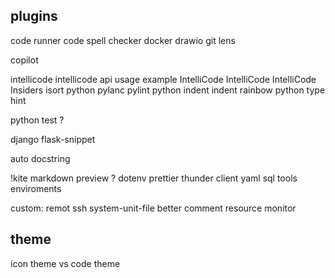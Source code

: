 ## plugins
code runner
code spell checker
docker
drawio
git lens

copilot

intellicode
intellicode api usage example
IntelliCode IntelliCode
IntelliCode Insiders
isort
python
pylanc
pylint
python indent
indent rainbow
python type hint

python test ?

django
flask-snippet

auto docstring

!kite
markdown preview ?
dotenv
prettier
thunder client
yaml
sql tools
enviroments

custom:
remot ssh
system-unit-file
better comment
resource monitor

## theme
icon theme
vs code theme